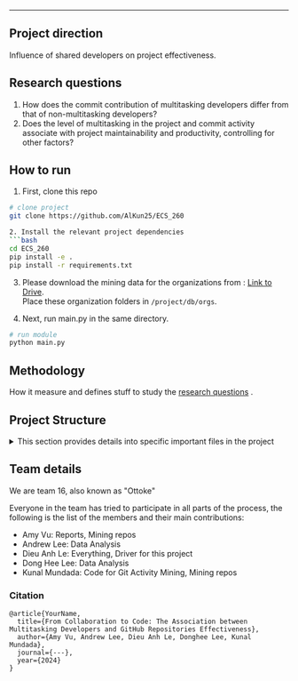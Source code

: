---
## Project direction
Influence of shared developers on project effectiveness. 


## Research questions

1. How does the commit contribution of multitasking developers differ from that of non-multitasking developers?
2. Does the level of multitasking in the project and commit activity associate with project maintainability and productivity, controlling for other factors?

## How to run   
1. First, clone this repo
```bash
# clone project   
git clone https://github.com/AlKun25/ECS_260

2. Install the relevant project dependencies
```bash
cd ECS_260 
pip install -e .   
pip install -r requirements.txt
```
3. Please download the mining data for the organizations from : [Link to Drive](https://drive.google.com/drive/folders/1AH4hb1xKbMWxM76SaWQomqGC1tAPczmI?usp=sharing).<br>
Place these organization folders in `/project/db/orgs`.

4. Next, run main.py in the same directory.   
 ```bash
# run module  
python main.py    
```
 
## Methodology  
How it measure and defines stuff to study the [research questions](https://github.com/AlKun25/ECS_260/blob/master/README.md#research-questions) .  

## Project Structure
<details>
<summary>This section provides details into specific important files in the project</summary>

```bash
.
├── project/
│   ├── db/
│   │   ├── devs/
│   │   │   ├── developer_activity_0.csv 
│   │   │   ├── developer_activity_1.csv
│   │   │   └── ...
│   │   ├── orgs/
│   │   │   ├── RedHatOfficial/
│   │   │   │   ├── RedHatOfficial_commits_0.csv
│   │   │   │   ├── RedHatOfficial_commits_1.csv
│   │   │   │   ├── ...
│   │   │   │   ├── RedHatOfficial_weekly.csv
│   │   │   │   ├── releases.csv
│   │   │   │   └── weekly_dev_activity.csv
│   │   │   └── nodejs/
│   │   │       ├── nodejs_commits_0.csv
│   │   │       ├── ...
│   │   │       ├── nodejs_weekly.csv
│   │   │       ├── releases.csv
│   │   │       └── weekly_dev_activity.csv
│   │   ├── org_list.csv
│   │   └── selected_repos.csv
│   ├── logs
│   ├── repo_holder
│   ├── constants.py
│   ├── utils.py
│   ├── selector.py
│   ├── repo.py
│   ├── developer.py
│   └── ...
└── main.py
```

#### Data collection
- `/project/db/orgs/`: This directories holds folders, containing all the mined data, from each organization. We use the NodeJS organization, as an example, to explain the folder structure for each organization.
  - `orgs/nodejs/nodejs/nodejs_commits_0.csv`: It contains all the commits made to the specific organization within our observation period from Jan 2022 to Dec 2023.
  - `orgs/nodejs/nodejs/nodejs_weekly.csv`: It contains a summary of the weekly git activity of a specific repos.
  - `orgs/nodejs/nodejs/weekly_dev_activity.csv`: It contains all the relevant details about the developer activity within the observed repos
  - `orgs/nodejs/nodejs/releases.csv`: It contains all the releases that occured for all observed repos during the observation period
- `/project/db/devs/developer_activity_0.csv`: This kind of file will contain all the outside repo commits made by developers from all organizations under observation.
- `project/db/org_list.csv`: This stores the list of GitHub organization that we had initially decided to study
- `project/db/selected_repos.csv`: This stores the relevant repos from each organization that can be used based on our criteria.

#### Mining code
`/project/repo.py`: It contains the code for downloading commits of a specific repo(using pyDriller) and for metric retrieval using the downloaded commits(using pyGitHub and pyDriller)
`/project/selector.py`: It selects the relevant repos from each organization, and save that list in `selected_repos.csv`
`/project/developer.py`: It handles the logic for calculating the metric involving developer's outside repo activity like S_FOCUS.
`/project/utils.py`: It stores functions that are repeatedly used, across the codebase. This includes checking rate limit for the GitHub API token, adding/appending to the specific CSVs, and more ...
`/project/constants.py`: It stores the constant values that are used across the codebase frequently. 

#### Misc.
`/project/logs`: This stores the logs of the given run of mining data
`/project/repo_holder`: This directory stores the cloned repository during the commit downloading phase of mining

</details>

## Team details
We are team 16, also known as  "Ottoke"

Everyone in the team has tried to participate in all parts of the process, the following is the list of the members and their main contributions:
- Amy Vu: Reports, Mining repos
- Andrew Lee: Data Analysis
- Dieu Anh Le: Everything, Driver for this project
- Dong Hee Lee: Data Analysis
- Kunal Mundada: Code for Git Activity Mining, Mining repos

### Citation   
```
@article{YourName,
  title={From Collaboration to Code: The Association between Multitasking Developers and GitHub Repositories Effectiveness},
  author={Amy Vu, Andrew Lee, Dieu Anh Le, Donghee Lee, Kunal Mundada},
  journal={---},
  year={2024}
}
```   
